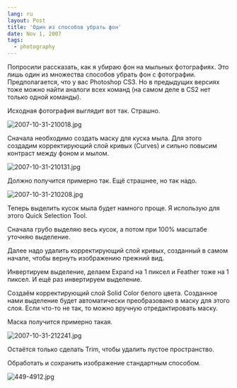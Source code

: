 ```yaml
---
lang: ru
layout: Post
title: 'Один из способов убрать фон'
date: Nov 1, 2007
tags:
  - photography
---
```


Попросили рассказать, как я убираю фон на мыльных фотографиях. Это лишь один из множества способов убрать фон с фотографии. Предполагается, что у вас Photoshop CS3. Но в предыдущих версиях тоже можно найти аналоги всех команд (на самом деле в CS2 нет только одной команды).

<!--more-->

Исходная фотография выглядит вот так. Страшно.

![2007-10-31-210018.jpg](upload://2007-10-31-210018.jpg)

Сначала необходимо создать маску для куска мыла. Для этого создадим корректирующий слой кривых (Curves) и сильно повысим контраст между фоном и мылом.

![2007-10-31-210131.jpg](upload://2007-10-31-210131.jpg)

Должно получится примерно так. Ещё страшнее, но так надо.

![2007-10-31-210208.jpg](upload://2007-10-31-210208.jpg)

Теперь выделить кусок мыла будет намного проще. Я использую для этого Quick Selection Tool.

Сначала грубо выделяю весь кусок, а потом при 100% масштабе уточняю выделение.

Далее надо удалить корректирующий слой кривых, созданный в самом начале, чтобы вернуть изображению прежний вид.

Инвертируем выделение, делаем Expand на 1 пиксел и Feather тоже на 1 пиксел. И ещё раз инвертируем выделение.

Создаём корректирующий слой Solid Color белого цвета. Созданное нами выделение будет автоматически преобразовано в маску для этого слоя. Если что-то не так, то можно вручную отредактировать маску.

Маска получится примерно такая.

![2007-10-31-212241.jpg](upload://2007-10-31-212241.jpg)

Остаётся только сделать Trim, чтобы удалить пустое пространство.

Обработать и сохранить изображение стандартным способом.

![449-4912.jpg](upload://449-4912.jpg)
